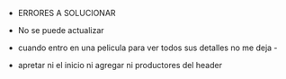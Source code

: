 * ERRORES A SOLUCIONAR


* No se puede actualizar
* cuando entro en una pelicula para ver todos sus detalles no me deja -
* apretar ni el inicio ni agregar ni productores del header

